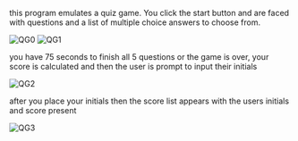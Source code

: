 this program emulates a quiz game.  You click the start button and are faced with questions and a list of multiple choice answers to choose from.

![QG0](https://user-images.githubusercontent.com/104521080/176793276-208c7139-94c4-41c5-b7f8-374f365366ae.PNG)
![QG1](https://user-images.githubusercontent.com/104521080/176793282-a7214aef-7f7d-4281-97cf-849e073e8d8d.PNG)

you have 75 seconds to finish all 5 questions or the game is over, your score is calculated and then the user is prompt to input their initials

![QG2](https://user-images.githubusercontent.com/104521080/176793454-17929ebc-b551-46cb-979b-c84505f2bbd1.PNG)

after you place your initials then the score list appears with the users initials and score present

![QG3](https://user-images.githubusercontent.com/104521080/176793456-9bb9f2c3-7899-486f-bb18-e9ebd25ede3b.PNG)